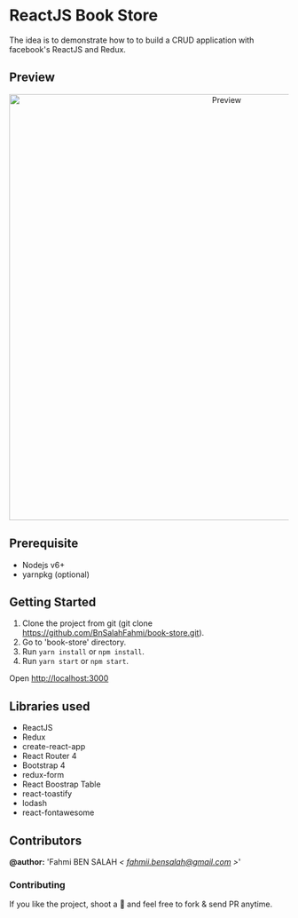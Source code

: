 # ReactJS Book Store

The idea is to demonstrate how to to build a CRUD application with facebook's ReactJS and Redux.

## Preview
<p align="center">
	<img src='preview.gif' width='768' alt='Preview'>
</p>

## Prerequisite
* Nodejs v6+
* yarnpkg (optional)


## Getting Started

1. Clone the project from git (git clone https://github.com/BnSalahFahmi/book-store.git).
2. Go to 'book-store' directory.
3. Run `yarn install` or `npm install`.
4. Run `yarn start` or `npm start`.


Open [http://localhost:3000](http://localhost:3000)<br>


## Libraries used
* ReactJS
* Redux
* create-react-app
* React Router 4
* Bootstrap 4
* redux-form
* React Boostrap Table
* react-toastify
* lodash
* react-fontawesome

## Contributors  

**@author:** 'Fahmi BEN SALAH *< [fahmii.bensalah@gmail.com](mailto:fahmii.bensalah@gmail.com) >*' 

### Contributing
If you like the project, shoot a :star2: and feel free to fork & send PR anytime.
